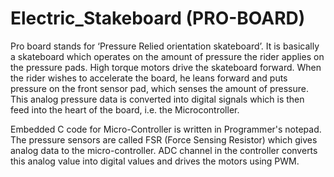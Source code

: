 Electric_Stakeboard (PRO-BOARD)
===================

Pro board stands for ‘Pressure Relied orientation skateboard’. It is basically a skateboard which operates on the amount of pressure the rider applies on the pressure pads. High torque motors drive the skateboard forward. When the rider wishes to accelerate the board, he leans forward and puts pressure on the front sensor pad, which senses the amount of pressure. This analog pressure data is converted into digital signals which is then feed into the heart of the board, i.e. the Microcontroller.

Embedded C code for Micro-Controller is written in Programmer's notepad. The pressure sensors are called FSR (Force Sensing Resistor) which gives analog data to the micro-controller. ADC channel in the controller converts this analog value into digital values and drives the motors using PWM. 
